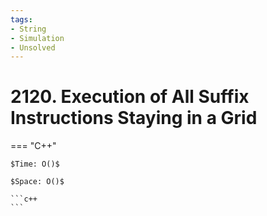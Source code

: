 ```yaml
---
tags:
- String
- Simulation
- Unsolved
---
```



# 2120. Execution of All Suffix Instructions Staying in a Grid

=== "C++"

    $Time: O()$

    $Space: O()$

    ```c++
    ```
